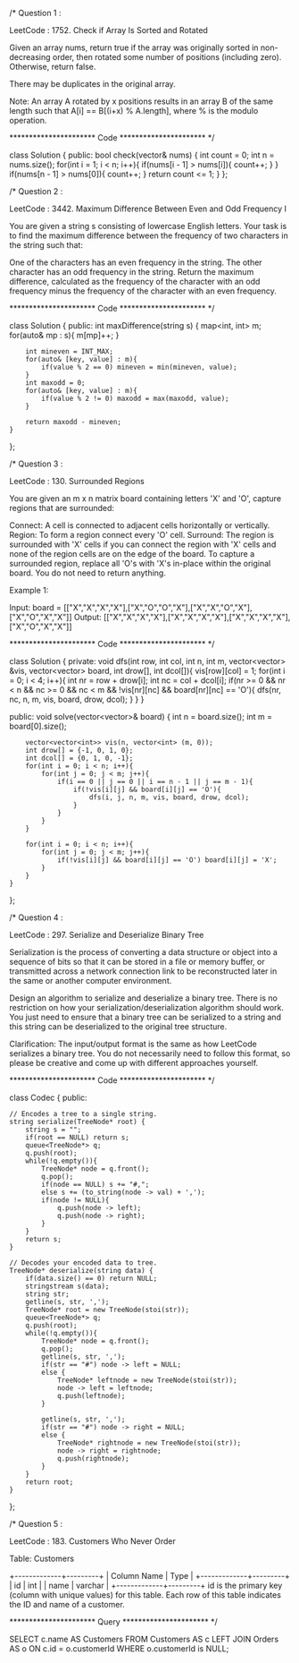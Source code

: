 /*
Question 1 : 

LeetCode : 1752. Check if Array Is Sorted and Rotated

Given an array nums, return true if the array was originally sorted in non-decreasing order, then rotated some number of positions (including zero). Otherwise, return false.

There may be duplicates in the original array.

Note: An array A rotated by x positions results in an array B of the same length such that A[i] == B[(i+x) % A.length], where % is the modulo operation.

********************** Code **********************
*/

class Solution {
public:
    bool check(vector<int>& nums) {
        int count = 0;
        int n = nums.size();
        for(int i = 1; i < n; i++){
            if(nums[i - 1] > nums[i]){
                count++;
            }
        }
        if(nums[n - 1] > nums[0]){
            count++;
        }
        return count <= 1;
    }
};



/*
Question 2 : 

LeetCode : 3442. Maximum Difference Between Even and Odd Frequency I

You are given a string s consisting of lowercase English letters. Your task is to find the maximum difference between the frequency of two characters in the string such that:

One of the characters has an even frequency in the string.
The other character has an odd frequency in the string.
Return the maximum difference, calculated as the frequency of the character with an odd frequency minus the frequency of the character with an even frequency.

********************** Code **********************
*/

class Solution {
public:
    int maxDifference(string s) {
        map<int, int> m;
        for(auto& mp : s){
            m[mp]++;
        }

        int mineven = INT_MAX;
        for(auto& [key, value] : m){
            if(value % 2 == 0) mineven = min(mineven, value);
        }
        int maxodd = 0;
        for(auto& [key, value] : m){
            if(value % 2 != 0) maxodd = max(maxodd, value);
        }

        return maxodd - mineven;
    }
};



/*
Question 3 : 

LeetCode : 130. Surrounded Regions

You are given an m x n matrix board containing letters 'X' and 'O', capture regions that are surrounded:

Connect: A cell is connected to adjacent cells horizontally or vertically.
Region: To form a region connect every 'O' cell.
Surround: The region is surrounded with 'X' cells if you can connect the region with 'X' cells and none of the region cells are on the edge of the board.
To capture a surrounded region, replace all 'O's with 'X's in-place within the original board. You do not need to return anything.

Example 1:

Input: board = [["X","X","X","X"],["X","O","O","X"],["X","X","O","X"],["X","O","X","X"]]
Output: [["X","X","X","X"],["X","X","X","X"],["X","X","X","X"],["X","O","X","X"]]

********************** Code **********************
*/

class Solution {
private:
    void dfs(int row, int col, int n, int m, vector<vector<int>> &vis, vector<vector<char>> board, int drow[], int dcol[]){
        vis[row][col] = 1;
        for(int i = 0; i < 4; i++){
            int nr = row + drow[i];
            int nc = col + dcol[i];
            if(nr >= 0 && nr < n && nc >= 0 && nc < m && !vis[nr][nc] && board[nr][nc] == 'O'){
                dfs(nr, nc, n, m, vis, board, drow, dcol);
            }
        }
    }

public:
    void solve(vector<vector<char>>& board) {
        int n = board.size();
        int m = board[0].size();

        vector<vector<int>> vis(n, vector<int> (m, 0));
        int drow[] = {-1, 0, 1, 0};
        int dcol[] = {0, 1, 0, -1};
        for(int i = 0; i < n; i++){
            for(int j = 0; j < m; j++){
                if(i == 0 || j == 0 || i == n - 1 || j == m - 1){
                    if(!vis[i][j] && board[i][j] == 'O'){
                        dfs(i, j, n, m, vis, board, drow, dcol);
                    }
                }
            }
        }

        for(int i = 0; i < n; i++){
            for(int j = 0; j < m; j++){
                if(!vis[i][j] && board[i][j] == 'O') board[i][j] = 'X';
            }
        }
    }
};


/*
Question 4 : 

LeetCode : 297. Serialize and Deserialize Binary Tree

Serialization is the process of converting a data structure or object into a sequence of bits so that it can be stored in a file or memory buffer, or transmitted across a network connection link to be reconstructed later in the same or another computer environment.

Design an algorithm to serialize and deserialize a binary tree. There is no restriction on how your serialization/deserialization algorithm should work. You just need to ensure that a binary tree can be serialized to a string and this string can be deserialized to the original tree structure.

Clarification: The input/output format is the same as how LeetCode serializes a binary tree. You do not necessarily need to follow this format, so please be creative and come up with different approaches yourself.

********************** Code **********************
*/

class Codec {
public:

    // Encodes a tree to a single string.
    string serialize(TreeNode* root) {
        string s = "";
        if(root == NULL) return s;
        queue<TreeNode*> q;
        q.push(root);
        while(!q.empty()){
            TreeNode* node = q.front();
            q.pop();
            if(node == NULL) s += "#,";
            else s += (to_string(node -> val) + ',');
            if(node != NULL){
                q.push(node -> left);
                q.push(node -> right);
            }
        }
        return s;
    }

    // Decodes your encoded data to tree.
    TreeNode* deserialize(string data) {
        if(data.size() == 0) return NULL;
        stringstream s(data);
        string str;
        getline(s, str, ',');
        TreeNode* root = new TreeNode(stoi(str));
        queue<TreeNode*> q;
        q.push(root);
        while(!q.empty()){
            TreeNode* node = q.front();
            q.pop();
            getline(s, str, ',');
            if(str == "#") node -> left = NULL;
            else {
                TreeNode* leftnode = new TreeNode(stoi(str));
                node -> left = leftnode;
                q.push(leftnode);
            }

            getline(s, str, ',');
            if(str == "#") node -> right = NULL;
            else {
                TreeNode* rightnode = new TreeNode(stoi(str));
                node -> right = rightnode;
                q.push(rightnode);
            }
        }
        return root;
    }
};



/*
Question 5 : 

LeetCode : 183. Customers Who Never Order

Table: Customers

+-------------+---------+
| Column Name | Type    |
+-------------+---------+
| id          | int     |
| name        | varchar |
+-------------+---------+
id is the primary key (column with unique values) for this table.
Each row of this table indicates the ID and name of a customer.

********************** Query **********************
*/

SELECT c.name AS Customers FROM 
Customers AS c LEFT JOIN Orders AS o
ON c.id = o.customerId
WHERE o.customerId is NULL;